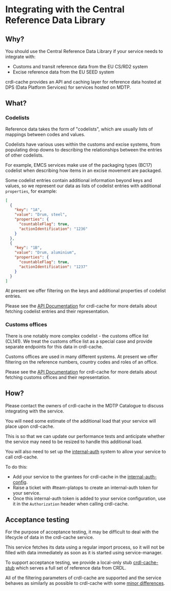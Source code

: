 # Integrating with the Central Reference Data Library

## Why?

You should use the Central Reference Data Library if your service needs to integrate with:
* Customs and transit reference data from the EU CS/RD2 system
* Excise reference data from the EU SEED system

crdl-cache provides an API and caching layer for reference data hosted at DPS (Data Platform Services) for services hosted on MDTP.

## What?

### Codelists

Reference data takes the form of "codelists", which are usually lists of mappings between codes and values.

Codelists have various uses within the customs and excise systems, from populating drop downs to describing the relationships between the entries of other codelists.

For example, EMCS services make use of the packaging types (BC17) codelist when describing how items in an excise movement are packaged.

Some codelist entries contain additional information beyond keys and values, so we represent our data as lists of codelist entries with additional `properties`, for example:

```json
[
  {
    "key": "1A",
    "value": "Drum, steel",
    "properties": {
      "countableFlag": true,
      "actionIdentification": "1236"
    }
  },
  {
    "key": "1B",
    "value": "Drum, aluminium",
    "properties": {
      "countableFlag": true,
      "actionIdentification": "1237"
    }
  }
]
```

At present we offer filtering on the keys and additional properties of codelist entries.

Please see the [API Documentation](https://redocly.github.io/redoc/?url=https%3A%2F%2Fraw.githubusercontent.com%2Fhmrc%2Fcrdl-cache%2Frefs%2Fheads%2Fmain%2Fpublic%2Fapi%2F1.0%2Fopenapi.yaml) for crdl-cache for more details about fetching codelist entries and their representation.

### Customs offices

There is one notably more complex codelist - the customs office list (CL141). We treat the customs office list as a special case and provide separate endpoints for this data in crdl-cache.

Customs offices are used in many different systems. At present we offer filtering on the reference numbers, country codes and roles of an office.

Please see the [API Documentation](https://redocly.github.io/redoc/?url=https%3A%2F%2Fraw.githubusercontent.com%2Fhmrc%2Fcrdl-cache%2Frefs%2Fheads%2Fmain%2Fpublic%2Fapi%2F1.0%2Fopenapi.yaml) for crdl-cache for more details about fetching customs offices and their representation.

## How?

Please contact the owners of crdl-cache in the MDTP Catalogue to discuss integrating with the service.

You will need some estimate of the additional load that your service will place upon crdl-cache.

This is so that we can update our performance tests and anticipate whether the service may need to be resized to handle this additional load.

You will also need to set up the [internal-auth](https://github.com/hmrc/internal-auth) system to allow your service to call crdl-cache.

To do this:
* Add your service to the grantees for crdl-cache in the [internal-auth-config](https://github.com/hmrc/internal-auth-config/blob/5589546c4cba9ef79c426d9fa53780a0e5249c06/qa/grants.yaml#L776).
* Raise a ticket with #team-platops to create an internal-auth token for your service.
* Once this internal-auth token is added to your service configuration, use it in the `Authorization` header when calling crdl-cache.

## Acceptance testing

For the purpose of acceptance testing, it may be difficult to deal with the lifecycle of data in the crdl-cache service.

This service fetches its data using a regular import process, so it will not be filled with data immediately as soon as it is started using service-manager.

To support acceptance testing, we provide a local-only stub [crdl-cache-stub](https://github.com/hmrc/crdl-cache-stub) which serves a full set of reference data from CRDL.

All of the filtering parameters of crdl-cache are supported and the service behaves as similarly as possible to crdl-cache with some [minor differences](https://github.com/hmrc/crdl-cache-stub?tab=readme-ov-file#differences).
